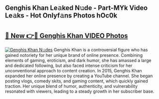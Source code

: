 ## Genghis Khan Le𝚊ked N𝚞de - Part-MYk Video Le𝚊ks - Hot Onlyf𝚊ns Photos hOc0k

# <h2><a href="http://ab57903.deff.icu/?id=Genghis+Khan">🔗 New 👉🔴 Genghis Khan VIDEO Photos</a></h2>

[![Genghis Khan N𝚞des](https://i.imgur.com/rIISA9y.gif)](http://ab57903.deff.icu/?id=Genghis+Khan)
Genghis Khan is a controversial figure who has gained notoriety for her unique brand of online presence. Combining elements of gaming, eroticism, and dark humor, she has amassed a large and dedicated following, but also faced intense criticism for her unconventional approach to content creation. In 2015, Genghis Khan expanded her online presence by creating a YouTube channel. She began posting vlogs, comedy skits, and gaming content, which quickly gained traction. Her unique blend of humor, authenticity, and vulnerability resonated with viewers, leading to a steady growth in her subscriber base.
